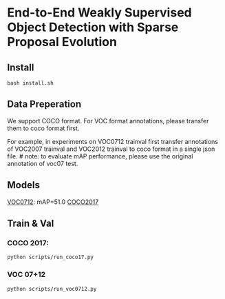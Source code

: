 # End-to-End Weakly Supervised Object Detection with Sparse Proposal Evolution

## Install
```
bash install.sh
```

## Data Preperation
We support COCO format. For VOC format annotations, please transfer them to coco format first. 

For example, in experiments on VOC0712 trainval first transfer annotations of VOC2007 trainval and VOC2012 trainval to coco format in a single json file. # note: to evaluate mAP performance, please use the original annotation of voc07 test.

## Models
[VOC0712](https://mailsucaseducn-my.sharepoint.com/:u:/g/personal/liaomingxiang20_mails_ucas_edu_cn/EZqaJfgM6EFGrXarYnc24ysBF5yj-l6iHX4tDgFp7m-eAw?e=5IyFZw): mAP=51.0 [COCO2017](https://mailsucaseducn-my.sharepoint.com/:u:/g/personal/liaomingxiang20_mails_ucas_edu_cn/Eb-t83JDg-5Diubx-RVlHBgBTnVW9lLn7ghEM8ezUfrDUQ?e=HyABF3)
## Train & Val

### COCO 2017:
```
python scripts/run_coco17.py
```
### VOC 07+12

```
python scripts/run_voc0712.py
```


